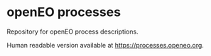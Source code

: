 # openEO processes
Repository for openEO process descriptions.

Human readable version available at https://processes.openeo.org.